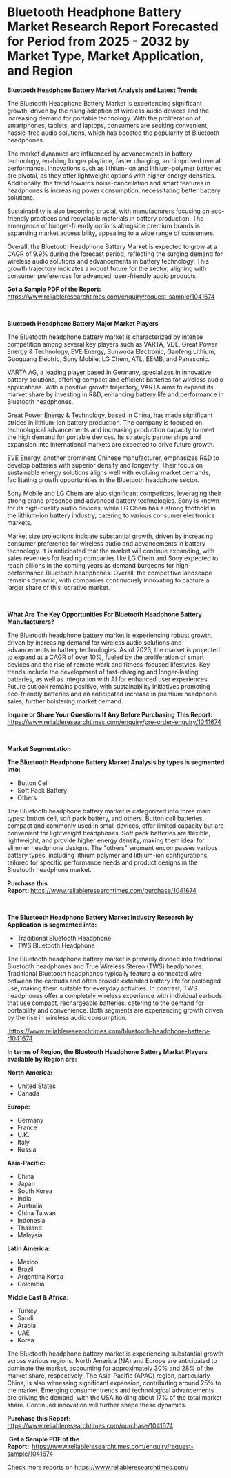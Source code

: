 <p><h1>Bluetooth Headphone Battery Market Research Report Forecasted for Period from 2025 -  2032 by Market Type, Market Application, and Region</h1></p><p><strong>Bluetooth Headphone Battery Market Analysis and Latest Trends</strong></p>
<p><p>The Bluetooth Headphone Battery Market is experiencing significant growth, driven by the rising adoption of wireless audio devices and the increasing demand for portable technology. With the proliferation of smartphones, tablets, and laptops, consumers are seeking convenient, hassle-free audio solutions, which has boosted the popularity of Bluetooth headphones. </p><p>The market dynamics are influenced by advancements in battery technology, enabling longer playtime, faster charging, and improved overall performance. Innovations such as lithium-ion and lithium-polymer batteries are pivotal, as they offer lightweight options with higher energy densities. Additionally, the trend towards noise-cancellation and smart features in headphones is increasing power consumption, necessitating better battery solutions.</p><p>Sustainability is also becoming crucial, with manufacturers focusing on eco-friendly practices and recyclable materials in battery production. The emergence of budget-friendly options alongside premium brands is expanding market accessibility, appealing to a wide range of consumers.</p><p>Overall, the Bluetooth Headphone Battery Market is expected to grow at a CAGR of 9.9% during the forecast period, reflecting the surging demand for wireless audio solutions and advancements in battery technology. This growth trajectory indicates a robust future for the sector, aligning with consumer preferences for advanced, user-friendly audio products.</p></p>
<p><strong>Get a Sample PDF of the Report:&nbsp;</strong> <a href="https://www.reliableresearchtimes.com/enquiry/request-sample/1041674?utm_campaign=3297&utm_medium=2&utm_source=Github&utm_content=ia&utm_term=07042025&utm_id=bluetooth-headphone-battery">https://www.reliableresearchtimes.com/enquiry/request-sample/1041674</a></p>
<p>&nbsp;</p>
<p><strong>Bluetooth Headphone Battery Major Market Players</strong></p>
<p><p>The Bluetooth headphone battery market is characterized by intense competition among several key players such as VARTA, VDL, Great Power Energy & Technology, EVE Energy, Sunwoda Electronic, Ganfeng Lithium, Guoguang Electric, Sony Mobile, LG Chem, ATL, EEMB, and Panasonic. </p><p>VARTA AG, a leading player based in Germany, specializes in innovative battery solutions, offering compact and efficient batteries for wireless audio applications. With a positive growth trajectory, VARTA aims to expand its market share by investing in R&D, enhancing battery life and performance in Bluetooth headphones. </p><p>Great Power Energy & Technology, based in China, has made significant strides in lithium-ion battery production. The company is focused on technological advancements and increasing production capacity to meet the high demand for portable devices. Its strategic partnerships and expansion into international markets are expected to drive future growth.</p><p>EVE Energy, another prominent Chinese manufacturer, emphasizes R&D to develop batteries with superior density and longevity. Their focus on sustainable energy solutions aligns well with evolving market demands, facilitating growth opportunities in the Bluetooth headphone sector.</p><p>Sony Mobile and LG Chem are also significant competitors, leveraging their strong brand presence and advanced battery technologies. Sony is known for its high-quality audio devices, while LG Chem has a strong foothold in the lithium-ion battery industry, catering to various consumer electronics markets.</p><p>Market size projections indicate substantial growth, driven by increasing consumer preference for wireless audio and advancements in battery technology. It is anticipated that the market will continue expanding, with sales revenues for leading companies like LG Chem and Sony expected to reach billions in the coming years as demand burgeons for high-performance Bluetooth headphones. Overall, the competitive landscape remains dynamic, with companies continuously innovating to capture a larger share of this lucrative market.</p></p>
<p>&nbsp;</p>
<p><strong>What Are The Key Opportunities For Bluetooth Headphone Battery Manufacturers?</strong></p>
<p><p>The Bluetooth headphone battery market is experiencing robust growth, driven by increasing demand for wireless audio solutions and advancements in battery technologies. As of 2023, the market is projected to expand at a CAGR of over 10%, fueled by the proliferation of smart devices and the rise of remote work and fitness-focused lifestyles. Key trends include the development of fast-charging and longer-lasting batteries, as well as integration with AI for enhanced user experiences. Future outlook remains positive, with sustainability initiatives promoting eco-friendly batteries and an anticipated increase in premium headphone sales, further bolstering market demand.</p></p>
<p><strong>Inquire or Share Your Questions If Any Before Purchasing This Report:</strong> <a href="https://www.reliableresearchtimes.com/enquiry/pre-order-enquiry/1041674?utm_campaign=3297&utm_medium=2&utm_source=Github&utm_content=ia&utm_term=07042025&utm_id=bluetooth-headphone-battery">https://www.reliableresearchtimes.com/enquiry/pre-order-enquiry/1041674</a></p>
<p>&nbsp;</p>
<p><strong>Market Segmentation</strong></p>
<p><strong>The Bluetooth Headphone Battery Market Analysis by types is segmented into:</strong></p>
<p><ul><li>Button Cell</li><li>Soft Pack Battery</li><li>Others</li></ul></p>
<p><p>The Bluetooth headphone battery market is categorized into three main types: button cell, soft pack battery, and others. Button cell batteries, compact and commonly used in small devices, offer limited capacity but are convenient for lightweight headphones. Soft pack batteries are flexible, lightweight, and provide higher energy density, making them ideal for slimmer headphone designs. The "others" segment encompasses various battery types, including lithium polymer and lithium-ion configurations, tailored for specific performance needs and product designs in the Bluetooth headphone market.</p></p>
<p><strong>Purchase this Report:&nbsp;</strong><a href="https://www.reliableresearchtimes.com/purchase/1041674?utm_campaign=3297&utm_medium=2&utm_source=Github&utm_content=ia&utm_term=07042025&utm_id=bluetooth-headphone-battery">https://www.reliableresearchtimes.com/purchase/1041674</a></p>
<p>&nbsp;</p>
<p><strong>The Bluetooth Headphone Battery Market Industry Research by Application is segmented into:</strong></p>
<p><ul><li>Traditional Bluetooth Headphone</li><li>TWS Bluetooth Headphone</li></ul></p>
<p><p>The Bluetooth headphone battery market is primarily divided into traditional Bluetooth headphones and True Wireless Stereo (TWS) headphones. Traditional Bluetooth headphones typically feature a connected wire between the earbuds and often provide extended battery life for prolonged use, making them suitable for everyday activities. In contrast, TWS headphones offer a completely wireless experience with individual earbuds that use compact, rechargeable batteries, catering to the demand for portability and convenience. Both segments are experiencing growth driven by the rise in wireless audio consumption.</p></p>
<p><a href="https://www.reliableresearchtimes.com/bluetooth-headphone-battery-r1041674?utm_campaign=3297&utm_medium=2&utm_source=Github&utm_content=ia&utm_term=07042025&utm_id=bluetooth-headphone-battery">&nbsp;https://www.reliableresearchtimes.com/bluetooth-headphone-battery-r1041674</a></p>
<p><strong>In terms of Region, the Bluetooth Headphone Battery Market Players available by Region are:</strong></p>
<p>
    <p> <strong> North America: </strong>
        <ul>
            <li>United States</li>
            <li>Canada</li>
        </ul>
        </p> 
    <p> <strong> Europe: </strong>
        <ul>
            <li>Germany</li>
            <li>France</li>
            <li>U.K.</li>
            <li>Italy</li>
            <li>Russia</li>
        </ul>
        </p> 
    <p> <strong> Asia-Pacific: </strong>
        <ul>
            <li>China</li>
            <li>Japan</li>
            <li>South Korea</li>
            <li>India</li>
            <li>Australia</li>
            <li>China Taiwan</li>
            <li>Indonesia</li>
            <li>Thailand</li>
            <li>Malaysia</li>
        </ul>
        </p> 
    <p> <strong> Latin America: </strong>
        <ul>
            <li>Mexico</li>
            <li>Brazil</li>
            <li>Argentina Korea</li>
            <li>Colombia</li>
        </ul>
        </p> 
    <p> <strong> Middle East & Africa: </strong>
        <ul>
            <li>Turkey</li>
            <li>Saudi</li>
            <li>Arabia</li>
            <li>UAE</li>
            <li>Korea</li>
        </ul>
    </p>
    </p>
<p><p>The Bluetooth headphone battery market is experiencing substantial growth across various regions. North America (NA) and Europe are anticipated to dominate the market, accounting for approximately 30% and 28% of the market share, respectively. The Asia-Pacific (APAC) region, particularly China, is also witnessing significant expansion, contributing around 25% to the market. Emerging consumer trends and technological advancements are driving the demand, with the USA holding about 17% of the total market share. Continued innovation will further shape these dynamics.</p></p>
<p><strong>Purchase this Report: </strong><a href="https://www.reliableresearchtimes.com/purchase/1041674?utm_campaign=3297&utm_medium=2&utm_source=Github&utm_content=ia&utm_term=07042025&utm_id=bluetooth-headphone-battery">https://www.reliableresearchtimes.com/purchase/1041674</a></p>
<p>&nbsp;<strong>Get a Sample PDF of the Report:&nbsp;&nbsp;</strong><a href="https://www.reliableresearchtimes.com/enquiry/request-sample/1041674?utm_campaign=3297&utm_medium=2&utm_source=Github&utm_content=ia&utm_term=07042025&utm_id=bluetooth-headphone-battery">https://www.reliableresearchtimes.com/enquiry/request-sample/1041674</a></p>
<p><strong></strong></p>
<p>Check more reports on <a href="https://www.reliableresearchtimes.com/?utm_campaign=3297&utm_medium=2&utm_source=Github&utm_content=ia&utm_term=07042025&utm_id=bluetooth-headphone-battery">https://www.reliableresearchtimes.com/</a></p>